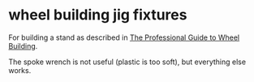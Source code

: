 # wheel building jig fixtures

For building a stand as described in [The Professional Guide to
Wheel Building](http://www.wheelpro.co.uk/wheelbuilding/book.php).

The spoke wrench is not useful (plastic is too soft), but everything else works.
